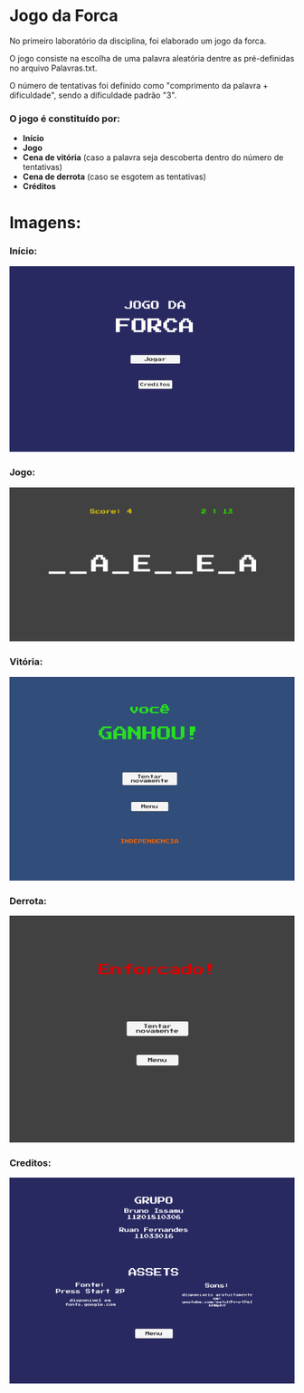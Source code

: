 # Jogo da Forca

No primeiro laboratório da disciplina, foi elaborado um jogo da forca.

O jogo consiste na escolha de uma palavra aleatória dentre as pré-definidas no arquivo Palavras.txt. 

O número de tentativas foi definido como "comprimento da palavra + dificuldade", sendo a dificuldade padrão "3".


### O jogo é constituído por:
* <b>Início</b>
* <b>Jogo</b>
* <b>Cena de vitória</b> (caso a palavra seja descoberta dentro do número de tentativas)
* <b>Cena de derrota</b> (caso se esgotem as tentativas)
* <b>Créditos</b>

<h1> Imagens:</h1>

### Início:
![alt text](https://github.com/ruanrf/ufabc-classes/blob/master/PBCJ/lab1-forca/Screenshots/menu.png?raw=true)


### Jogo:
![alt text](https://github.com/ruanrf/ufabc-classes/blob/master/PBCJ/lab1-forca/Screenshots/game.png?raw=true)


### Vitória:
![alt text](https://github.com/ruanrf/ufabc-classes/blob/master/PBCJ/lab1-forca/Screenshots/vitoria.png?raw=true)


### Derrota:
![alt text](https://github.com/ruanrf/ufabc-classes/blob/master/PBCJ/lab1-forca/Screenshots/enforcado.png?raw=true)


### Creditos:
![alt text](https://github.com/ruanrf/ufabc-classes/blob/master/PBCJ/lab1-forca/Screenshots/creditos.png?raw=true)
